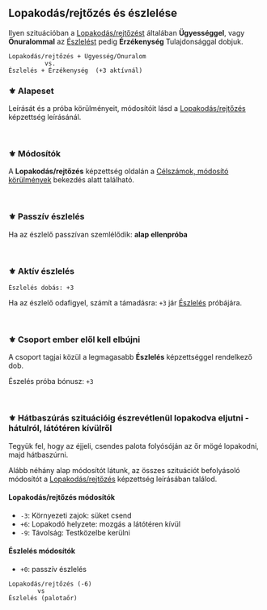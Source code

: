 ## Lopakodás/rejtőzés és észlelése

Ilyen szituációban a [Lopakodás/rejtőzést](../kepzettsegek.primer.altalanos/lopakodas_rejtozes.md) általában **Ügyességgel**, vagy **Önuralommal** az [Észlelést](../kepzettsegek.primer.altalanos/eszleles.md) pedig **Érzékenység** Tulajdonsággal dobjuk.

```
Lopakodás/rejtőzés + Ügyesség/Önuralom
          vs.
Észlelés + Érzékenység  (+3 aktívnál)
```

### ⚜️ Alapeset

Leírását és a próba körülményeit, módosítóit lásd a [Lopakodás/rejtőzés](../kepzettsegek.primer.altalanos/lopakodas_rejtozes.md) képzettség leírásánál.

<br />

### ⚜️ Módosítók

A **Lopakodás/rejtőzés** képzettség oldalán a [Célszámok, módosító körülmények](../kepzettsegek.primer.altalanos/lopakodas_rejtozes.md#%EF%B8%8F-alapeset-lopakod%C3%A1srejt%C5%91z%C3%A9s-vs-%C3%A9szlel%C3%A9s-ellenpr%C3%B3b%C3%A1hoz) bekezdés alatt található.

<br />

### ⚜️ Passzív észlelés

Ha az észlelő passzívan szemlélődik: **alap ellenpróba**

<br />

### ⚜️ Aktív észlelés

```
Észlelés dobás: +3
```

Ha az észlelő odafigyel, számít a támadásra: `+3` jár [Észlelés](../kepzettsegek.primer.altalanos/eszleles.md) próbájára.

<br />

### ⚜️  Csoport ember elől kell elbújni

A csoport tagjai közül a legmagasabb **Észlelés** képzettséggel rendelkező dob.

Észelés próba bónusz: `+3`

<br />

### ⚜️ Hátbaszúrás szituációig észrevétlenül lopakodva eljutni - hátulról, látótéren kívülről 

Tegyük fel, hogy az éjjeli, csendes palota folyósóján az őr mögé lopakodni, majd hátbaszúrni. 

Alább néhány alap módosítót látunk, az összes szituációt befolyásoló módosítót a [Lopakodás/rejtőzés](../kepzettsegek.primer.altalanos/lopakodas_rejtozes.md#%EF%B8%8F-alapeset-lopakod%C3%A1srejt%C5%91z%C3%A9s-vs-%C3%A9szlel%C3%A9s-ellenpr%C3%B3b%C3%A1hoz) képzettség leírásában találod.
#### Lopakodás/rejtőzés módosítók
- `-3`: Környezeti zajok: süket csend
- `+6`: Lopakodó helyzete: mozgás a látótéren kívül
- `-9`: Távolság: Testközelbe kerülni

#### Észlelés módosítók
- `+0`: passzív észlelés

```
Lopakodás/rejtőzés (-6)
        vs
Észlelés (palotaőr)
```

